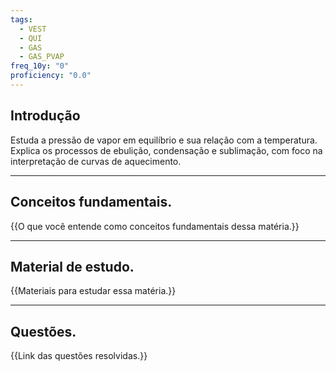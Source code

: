 ```yaml
---
tags:
  - VEST
  - QUI
  - GAS
  - GAS_PVAP
freq_10y: "0"
proficiency: "0.0"
---
```

## Introdução

Estuda a pressão de vapor em equilíbrio e sua relação com a temperatura. Explica os processos de ebulição, condensação e sublimação, com foco na interpretação de curvas de aquecimento.

--- 
## Conceitos fundamentais.

{{O que você entende como conceitos fundamentais dessa matéria.}}

---
## Material de estudo.

{{Materiais para estudar essa matéria.}}

--- 
## Questões.

{{Link das questões resolvidas.}}